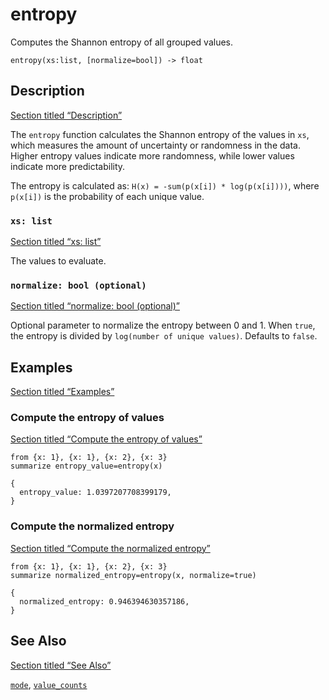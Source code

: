 # entropy

Computes the Shannon entropy of all grouped values.

```tql
entropy(xs:list, [normalize=bool]) -> float
```

## Description

[Section titled “Description”](#description)

The `entropy` function calculates the Shannon entropy of the values in `xs`, which measures the amount of uncertainty or randomness in the data. Higher entropy values indicate more randomness, while lower values indicate more predictability.

The entropy is calculated as: `H(x) = -sum(p(x[i]) * log(p(x[i])))`, where `p(x[i])` is the probability of each unique value.

### `xs: list`

[Section titled “xs: list”](#xs-list)

The values to evaluate.

### `normalize: bool (optional)`

[Section titled “normalize: bool (optional)”](#normalize-bool-optional)

Optional parameter to normalize the entropy between 0 and 1. When `true`, the entropy is divided by `log(number of unique values)`. Defaults to `false`.

## Examples

[Section titled “Examples”](#examples)

### Compute the entropy of values

[Section titled “Compute the entropy of values”](#compute-the-entropy-of-values)

```tql
from {x: 1}, {x: 1}, {x: 2}, {x: 3}
summarize entropy_value=entropy(x)
```

```tql
{
  entropy_value: 1.0397207708399179,
}
```

### Compute the normalized entropy

[Section titled “Compute the normalized entropy”](#compute-the-normalized-entropy)

```tql
from {x: 1}, {x: 1}, {x: 2}, {x: 3}
summarize normalized_entropy=entropy(x, normalize=true)
```

```tql
{
  normalized_entropy: 0.946394630357186,
}
```

## See Also

[Section titled “See Also”](#see-also)

[`mode`](/reference/functions/mode), [`value_counts`](/reference/functions/value_counts)
